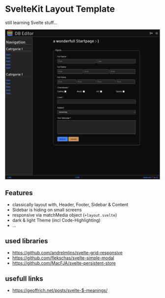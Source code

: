 # SvelteKit Layout Template

still learning Svelte stuff...


![screenshot](static/style/img/screenshot.png)


## Features

- classically layout with, Header, Footer, Sidebar & Content
- Sidebar is hiding on small screens
- responsive via matchMedia object (`+layout.svelte`)
- dark & light Theme (incl Code-Highlighting)
- ...

## used libraries
- https://github.com/andrelmlins/svelte-grid-responsive
- https://github.com/flekschas/svelte-simple-modal
- https://github.com/MacFJA/svelte-persistent-store


## usefull links
- https://geoffrich.net/posts/svelte-$-meanings/

